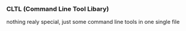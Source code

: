### CLTL (Command Line Tool Libary)

nothing realy special, just some command line tools in one single file
